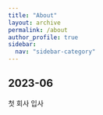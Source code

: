 ```yaml
---
title: "About"
layout: archive
permalink: /about
author_profile: true
sidebar:
  nav: "sidebar-category"
---
```


## 2023-06

첫 회사 입사
